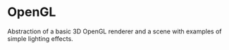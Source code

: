# OpenGL
Abstraction of a basic 3D OpenGL renderer and a scene with examples of simple lighting effects.
